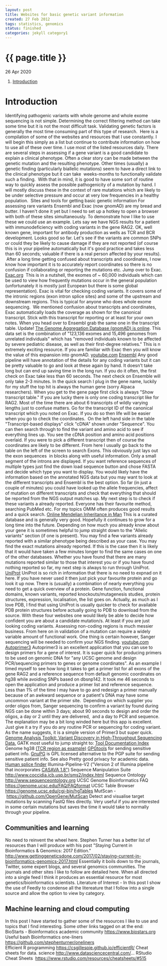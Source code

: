 ```yaml
---
layout: post
title: Websites for basic genetic variant information
created: 27 Feb 2012
tags: statistics, genomics
status: finished
categories: jekyll category1
---
```


{{ page.title }}
================

<p class="meta">26 Apr 2020</p>

1. [Introduction](#introduction)

# Introduction
Identifying pathogenic variants with whole genome and whole exome sequencing is not simple.
Determining the correct filtering method can take some time but it is not the most difficult task.
Validating genetic factors is generally the most time consuming part of this type of research. 
Here is a compilation of some of the websites and resources that I use constantly.
I will begin this simply as a list but continue to contribute information on how to use all of these over time.
I use most of the listed resources daily.
There are several steps in assessing if a gene variant is a good candidate to explain a clinical phenotype.
Often a clear story can be made between the genetic mutation and the resulting phenotype.
Other times (usually) a genetic finding (particularly biallelic mutations) seem to have a direct link to the clinical phenotype but it can take  weeks-months to functionally validate such a finding.
 With that in mind, it is good to have some sort of routine way to quickly assess the possible pathogenicity of a mutation by hand.
I will mostly discuss these in the context of rare mutations which are likely to be under selective pressure and occur at very low frequencies in a healthy population.
 Sites and tools for getting basic genetic information For assessing rare variants Ensembl and Exac (now gnomAD) are my bread and butter.
I haven't done it yet but I need to set up a hotkey to open a browser with both of these sites simultaneously.
To demonstrate how I like to use these we could use an example. Lets say we have NGS results for a patient with immunodeficiency with coding variants in the gene RAG2.
OK, well known gene, important for antibody production as wells as TCR and BCR development.
Looks good so far.
Let's see if the variants are common SNPs or could they be likely to cause damage if they are not reported (of course this is in your pipeline automatically but it's good practice and takes less than 60 seconds; valuable if there is a real person affected by your results).
 After a long time getting confused about transcripts and coordinates, I now know how important it is to accurately report coordinates so there is no confusion if collaborating or reporting the mutations etc. Jump over to Exac.
[Exac.org](http://exac.broadinstitute.org)
 This is in a nutshell, the exomes of ~ 60,000 individuals which can be used to view how frequently mutations occur in the general population (unfortunately it is mostly just European but there is some global representation). Exac is vital for checking coding variants.
It covers some of the intronic regions (exon intron splice sites) and some of the upstream and downstream regions.
This is typical for anyone who does whole exome sequencing.
 We mentioned confusion about transcripts and coordinates, Exac automatically loads the coverage as shown for the canonical transcript. Stick with this transcript for reporting or at least for your own notes.
When you head over to Ensembl grab the same one in the transcript table. Update! [The Genome Aggregation Database (gnomAD) is online](http://gnomad.broadinstitute.org/about). This data set is the combination of "123,136 exomes and 15,496 genomes from unrelated individuals" which has "removed individuals known to be affected by severe pediatric disease, as well as their first-degree relatives."
This is n extremely exciting resource. If you are familiar with Exac then you will know the value of this expansion into gnomAD. [youtube.com](https://youtu.be/_uRuFZv4JaU) [Ensembl](http://www.ensembl.org/index.html) Any good pipeline will have annotation of the details for any coding variants but it can be pretty valuable to go and look at these again by hand.
It doesn't take long but can end up saving time in the long run.
If you do it often, the first check on Exac take less than 60 seconds.
The next check on Ensemble will only take 2-3 minutes.
In the quick search I plug in the gene name, luckily for my stuff the top hit is always the human gene (sorry Alpaca researchers).
When you get to the gene page first click is always "Show transcript table."
If you are lucky there is only one coding transcript like for RAG2.
Most of the time there are about 6 transcripts of wildly varying lengths just to confuse matters.
Go for the transcript ID of the canonical transcript which you noted on Exac.
If you do so then life will be easier when you go to check the coordinates. 
On the left hand side in the table "Transcript-based displays" click "cDNA" shown under "Sequence".
You can then search through to find the variant and amino acid to see if everything lines up.
You see the cDNA position and amino acid positions overlaid. If you were to pick a different transcript then of course the coordinates are likely to be different.
From here I usually go back to the table on the left of the screen to search Exons.
This obviously just lays out the exon sequences  in blocks along with useful information.
Only a small segment of the introns are displayed.
If you want reference sequences of multiple types just find the down load sequence button and chose FASTA and decide which type you want to display. You would likely have the information based on the annotated NGS data but you may want to look at the different transcripts and Ensembl is the best option. So far (in just a couple of minutes) you could have looked up the allele frequencies, affect of mutation on different transcripts and check that everything that should be reported from the NGS output matches up.
My next step is to check if these variants a already reported.
Everyone has their favourite method, searching PubMed etc. For my topics OMIM often produces good results and a quick search. [Online Mendelian Inheritance in Man](https://www.omim.org/)
This is a curated database and is generally very good.
Hopefully it continues to grow for a long time into the future.
Depending on how much you already know about your gene it is sometimes helpful to jump straight down to the "Allelic variants" section (if one is present).
You may find a few variants already reported with a similar phenotype being described as your case.
You may find the exact mutations already reported.
If this is the case then it is likely that it would have taken a few minutes longer to find the same cases on one of the other databases.
Whether you have found that there are many mutations reported similar to those that interest you or if you have found nothing reported so far, my next step is always to run through UniProt.
[UniProt](http://www.uniprot.org)
UniProt is so rich in information that there is no need to expnad on it here.
If you have never used it then just pick your favourite protein and go look it up now.
There is (usually) a combination of nearly everything you need to get a quick overview of a protein.
Gene function, functional domains, known variants, reported knockouts/mutagenesis studies, protein structures, expression, localisation, the list goes on.
Actually, as much as I love PDB, I find that using UniProt is usually quicker to check for available PDB protein structures before actually going to PDB to download from the source.
With these four websites one would likely be able to decide how confident you are about a candidate mutation/s.
At least if you are just looking coding variants.
Assessing non-coding regions is much messier business.
From here on in validation of a mutation can require a widely variable amount of functional work.
One thing is certain however, Sanger sequencing will be needed to confirm your NGS finding. [youtube.com](https://www.youtube.com/watch?v=3amsDkyiMu8) [Autoprimer3](https://github.com/gantzgraf/autoprimer3/releases/tag/v3.0.2)
Autoprimer3 is an excellent application that you can use to design primers for a gene of interest.
It is super quick for producing primers to be used on genomic DNA for "any UCSC genome and design PCR/sequencing primers to genes or genome coordinates".
As an example I timed myself to see how long it takes to get a primer list for all exons of the gene RAG2 and a reference sequence from default genomic coordinates on hg38 while avoiding SNPs based on dbsnp142.
It took me 46 seconds to open the application and produce a primer list and reference sequence.
Less than 1% of the time I may have to go and redesign a primer manually because of an awkward sequence or a patient's DNA may have some uncommon variant at the primer site. 
Depending on which supplier you order oligos from, Sanger sequencing to confirm a variant by found during NGS can be done within 3 days; about 90 seconds to design and order the oligos, a day or 2 until they are delivered,  and a day to PCR and sequence.
The explanation may be a bit long winded here but this app is excellent.
Just give it a try if you do any routine PCR or sequencing for coding variant.
As the name suggests, it is a simple version of Primer3 but super quick.
[Genome Analysis Toolkit: Variant Discovery in High-Throughput Sequencing Data.](https://software.broadinstitute.org/gatk/)
GATK most useful to jump straight to: [Tool Documentation Index](https://software.broadinstitute.org/gatk/documentation/tooldocs/) Genome hg38 [(TCR region as example)](http://genome.ucsc.edu/cgi-bin/das/hg38/dna?segment=chr7:142299011,142813287)
[GPGtools](https://gpgtools.org)
for sending sensitive patient info.
[GnuPG](https://www.gnupg.org) is GPL licensed alternative to the PGP suite for sending sensitive patient info.
See also Pretty good privacy for academic data. [Human splice finder](http://www.umd.be/HSF3/HSF.html) Illumina-Pipeline-V2 ("Version 2 of Illumina pipeline that incorporates [CASAVA 1.8")](https://github.com/nirav99/Illumina-Pipeline-V2/blob/master/IlluminaPipelineCASAVA1_8.pdf) Sequence Manipulation Suite http://www.coccidia.icb.usp.br/sms2/index.html
Sequence Ontology http://www.sequenceontology.org
UCSC Genome Bioinformatics FAQ https://genome.ucsc.edu/FAQ/FAQformat
UCSC Table Browser https://genome.ucsc.edu/cgi-bin/hgTables
MutScan - https://github.com/OpenGene/MutScan
Detect and visualise target mutations by scanning FastQ files directly. Very useful if you are interested in some certain mutations but saves the time it would take to normally through your pipeline. 
## Communities and learning
No need to reinvent the wheel here. Stephen Turner has a better list of resources than I will produce with his post "Staying Current in Bioinformatics & Genomics: 2017 Edition." 
http://www.gettinggeneticsdone.com/2017/02/staying-current-in-bioinformatics-genomics-2017.html
Essentially it boils down to the journals, Twitter, some expert blogs, and several genomics communities.
The journals and other sites I like to follow are detailed here. When all directed into a single feed I think it produces an essential resource for most genetics/bioinformatics scientists.
Literature of Interest - In this post I show the use of Feedly to condense all the litereature that I follow into a single source and allow the option to view by category.

## Machine learning and cloud computing
In this post I have started to gather some of the resources I like to use and topics that I find interesting.
Some other links tagged on at the end:
BioStarts - Bioinformatics academic community https://www.biostars.org
Useful bash Bioinformatics one-liners  
https://github.com/stephenturner/oneliners  
Efficient R programming https://csgillespie.github.io/efficientR/
Cheat sheets for data.   science http://www.datasciencecentral.com/...
RStudio Cheat Sheets  
https://www.rstudio.com/resources/cheatsheets/#515
